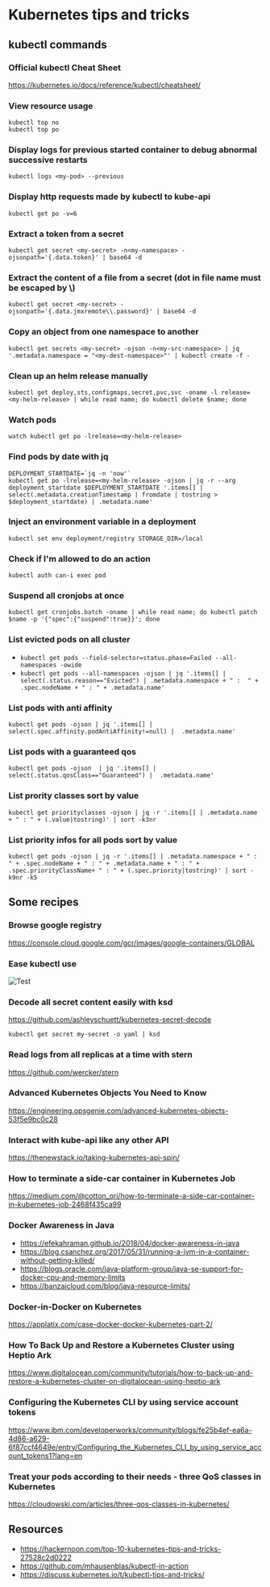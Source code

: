 # Kubernetes tips and tricks

## kubectl commands

### Official kubectl Cheat Sheet
https://kubernetes.io/docs/reference/kubectl/cheatsheet/

### View resource usage
```
kubectl top no
kubectl top po
```
### Display logs for previous started container to debug abnormal successive restarts
`kubectl logs <my-pod> --previous`

### Display http requests made by kubectl to kube-api 
`kubectl get po -v=6`

### Extract a token from a secret
`kubectl get secret <my-secret> -n<my-namespace> -ojsonpath='{.data.token}' | base64 -d`

### Extract the content of a file from a secret (dot in file name must be escaped by \\)
`kubectl get secret <my-secret> -ojsonpath='{.data.jmxremote\\.password}' | base64 -d`

### Copy an object from one namespace to another
`kubectl get secrets <my-secret> -ojson -n<my-src-namespace> | jq '.metadata.namespace = "<my-dest-namespace>"' | kubectl create -f -`

### Clean up an helm release manually
`kubectl get deploy,sts,configmaps,secret,pvc,svc -oname -l release=<my-helm-release> | while read name; do kubectl delete $name; done`

### Watch pods
`watch kubectl get po -lrelease=<my-helm-release>`

### Find pods by date with jq
```
DEPLOYMENT_STARTDATE=`jq -n 'now'`
kubectl get po -lrelease=<my-helm-release> -ojson | jq -r --arg deployment_startdate $DEPLOYMENT_STARTDATE '.items[] | select(.metadata.creationTimestamp | fromdate | tostring > $deployment_startdate) | .metadata.name'
```

### Inject an environment variable in a deployment
`kubectl set env deployment/registry STORAGE_DIR=/local`

### Check if I'm allowed to do an action
`kubectl auth can-i exec pod`

### Suspend all cronjobs at once
`kubectl get cronjobs.batch -oname | while read name; do kubectl patch $name -p '{"spec":{"suspend":true}}'; done`

### List evicted pods on all cluster
- `kubectl get pods --field-selector=status.phase=Failed --all-namespaces -owide`
- `kubectl get pods --all-namespaces -ojson | jq '.items[] | select(.status.reason=="Evicted") | .metadata.namespace + " :  " + .spec.nodeName + " : " + .metadata.name'`

### List pods with anti affinity 
`kubectl get pods -ojson | jq '.items[] | select(.spec.affinity.podAntiAffinity!=null) |  .metadata.name'`

### List pods with a guaranteed qos
`kubectl get pods -ojson  | jq '.items[] | select(.status.qosClass=="Guaranteed") |  .metadata.name'`

### List prority classes sort by value
`kubectl get priorityclasses -ojson | jq -r '.items[] | .metadata.name + " : " + (.value|tostring)' | sort -k3nr`

### List priority infos for all pods sort by value
`kubectl get pods -ojson | jq -r '.items[] | .metadata.namespace + " : " + .spec.nodeName + " : " + .metadata.name + " : " + .spec.priorityClassName+ " : " + (.spec.priority|tostring)' | sort -k9nr -k5`

## Some recipes

### Browse google registry
https://console.cloud.google.com/gcr/images/google-containers/GLOBAL

### Ease kubectl use
![Test
](https://github.com/mhausenblas/kubectl-in-action/blob/master/img/aab-twitter.jpg)

### Decode all secret content easily with ksd
https://github.com/ashleyschuett/kubernetes-secret-decode

`kubectl get secret my-secret -o yaml | ksd`

### Read logs from all replicas at a time with stern
https://github.com/wercker/stern

### Advanced Kubernetes Objects You Need to Know
https://engineering.opsgenie.com/advanced-kubernetes-objects-53f5e9bc0c28

### Interact with kube-api like any other API
https://thenewstack.io/taking-kubernetes-api-spin/

### How to terminate a side-car container in Kubernetes Job
https://medium.com/@cotton_ori/how-to-terminate-a-side-car-container-in-kubernetes-job-2468f435ca99

### Docker Awareness in Java
- https://efekahraman.github.io/2018/04/docker-awareness-in-java
- https://blog.csanchez.org/2017/05/31/running-a-jvm-in-a-container-without-getting-killed/
- https://blogs.oracle.com/java-platform-group/java-se-support-for-docker-cpu-and-memory-limits
- https://banzaicloud.com/blog/java-resource-limits/

### Docker-in-Docker on Kubernetes
https://applatix.com/case-docker-docker-kubernetes-part-2/

### How To Back Up and Restore a Kubernetes Cluster using Heptio Ark
https://www.digitalocean.com/community/tutorials/how-to-back-up-and-restore-a-kubernetes-cluster-on-digitalocean-using-heptio-ark

### Configuring the Kubernetes CLI by using service account tokens
https://www.ibm.com/developerworks/community/blogs/fe25b4ef-ea6a-4d86-a629-6f87ccf4649e/entry/Configuring_the_Kubernetes_CLI_by_using_service_account_tokens1?lang=en

### Treat your pods according to their needs - three QoS classes in Kubernetes
https://cloudowski.com/articles/three-qos-classes-in-kubernetes/

## Resources
- https://hackernoon.com/top-10-kubernetes-tips-and-tricks-27528c2d0222
- https://github.com/mhausenblas/kubectl-in-action
- https://discuss.kubernetes.io/t/kubectl-tips-and-tricks/
